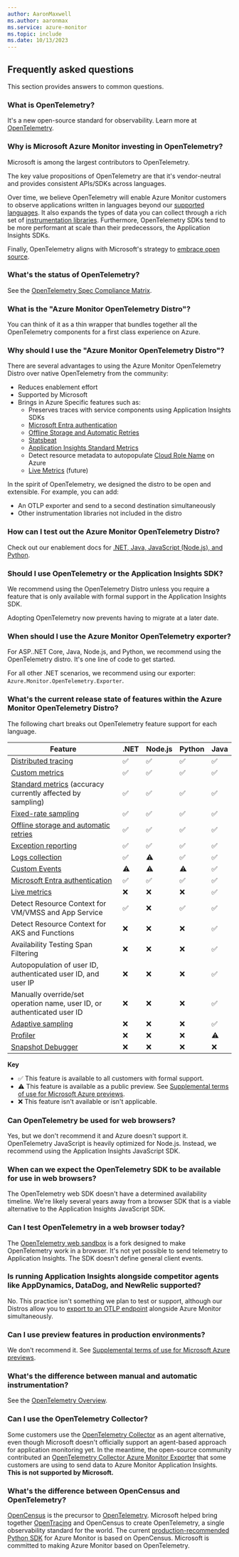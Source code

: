```yaml
---
author: AaronMaxwell
ms.author: aaronmax
ms.service: azure-monitor
ms.topic: include
ms.date: 10/13/2023
---
```


## Frequently asked questions

This section provides answers to common questions.

### What is OpenTelemetry?

It's a new open-source standard for observability. Learn more at [OpenTelemetry](https://opentelemetry.io/).

### Why is Microsoft Azure Monitor investing in OpenTelemetry?

Microsoft is among the largest contributors to OpenTelemetry.
          
The key value propositions of OpenTelemetry are that it's vendor-neutral and provides consistent APIs/SDKs across languages.
          
Over time, we believe OpenTelemetry will enable Azure Monitor customers to observe applications written in languages beyond our [supported languages](../app/app-insights-overview.md#supported-languages). It also expands the types of data you can collect through a rich set of [instrumentation libraries](https://opentelemetry.io/docs/concepts/components/#instrumentation-libraries). Furthermore, OpenTelemetry SDKs tend to be more performant at scale than their predecessors, the Application Insights SDKs.

Finally, OpenTelemetry aligns with Microsoft's strategy to [embrace open source](https://opensource.microsoft.com/).

### What's the status of OpenTelemetry?

See the [OpenTelemetry Spec Compliance Matrix](https://github.com/open-telemetry/opentelemetry-specification/blob/main/spec-compliance-matrix.md).

### What is the "Azure Monitor OpenTelemetry Distro"?

You can think of it as a thin wrapper that bundles together all the OpenTelemetry components for a first class experience on Azure.

### Why should I use the "Azure Monitor OpenTelemetry Distro"?

There are several advantages to using the Azure Monitor OpenTelemetry Distro over native OpenTelemetry from the community:
- Reduces enablement effort
- Supported by Microsoft
- Brings in Azure Specific features such as:
   - Preserves traces with service components using Application Insights SDKs
   - [Microsoft Entra authentication](../app/azure-ad-authentication.md)
   - [Offline Storage and Automatic Retries](../app/opentelemetry-configuration.md#offline-storage-and-automatic-retries)
   - [Statsbeat](../app/statsbeat.md)
   - [Application Insights Standard Metrics](../app/standard-metrics.md)
   - Detect resource metadata to autopopulate [Cloud Role Name](../app/app-map.md#understand-the-cloud-role-name-within-the-context-of-an-application-map) on Azure
   - [Live Metrics](../app/live-stream.md) (future)
          
In the spirit of OpenTelemetry, we designed the distro to be open and extensible. For example, you can add:
- An OTLP exporter and send to a second destination simultaneously
- Other instrumentation libraries not included in the distro

### How can I test out the Azure Monitor OpenTelemetry Distro?

Check out our enablement docs for [.NET, Java, JavaScript (Node.js), and Python](../app/opentelemetry-enable.md).

### Should I use OpenTelemetry or the Application Insights SDK?

We recommend using the OpenTelemetry Distro unless you require a feature that is only available with formal support in the Application Insights SDK.

Adopting OpenTelemetry now prevents having to migrate at a later date.

### When should I use the Azure Monitor OpenTelemetry exporter?

For ASP..NET Core, Java, Node.js, and Python, we recommend using the OpenTelemetry distro. It's one line of code to get started.

For all other .NET scenarios, we recommend using our exporter: `Azure.Monitor.OpenTelemetry.Exporter`.

### What's the current release state of features within the Azure Monitor OpenTelemetry Distro?

The following chart breaks out OpenTelemetry feature support for each language.

|Feature                                                                                                                | .NET               | Node.js            | Python             | Java               |
|-----------------------------------------------------------------------------------------------------------------------|--------------------|--------------------|--------------------|--------------------|
| [Distributed tracing](../app/distributed-tracing-telemetry-correlation.md)                                            | :white_check_mark: | :white_check_mark: | :white_check_mark: | :white_check_mark: |
| [Custom metrics](../app/opentelemetry-add-modify.md#add-custom-metrics)                                               | :white_check_mark: | :white_check_mark: | :white_check_mark: | :white_check_mark: |
| [Standard metrics](../app/standard-metrics.md) (accuracy currently affected by sampling)                              | :white_check_mark: | :white_check_mark: | :white_check_mark: | :white_check_mark: |
| [Fixed-rate sampling](../app/sampling.md)                                                                             | :white_check_mark: | :white_check_mark: | :white_check_mark: | :white_check_mark: |
| [Offline storage and automatic retries](../app/opentelemetry-configuration.md#offline-storage-and-automatic-retries)  | :white_check_mark: | :white_check_mark: | :white_check_mark: | :white_check_mark: |
| [Exception reporting](../app/asp-net-exceptions.md)                                                                   | :white_check_mark: | :white_check_mark: | :white_check_mark: | :white_check_mark: |
| [Logs collection](../app/asp-net-trace-logs.md)                                                                       | :white_check_mark: | :warning:          | :white_check_mark: | :white_check_mark: |
| [Custom Events](../app/usage-overview.md#custom-business-events)                                                      | :warning:          | :warning:          | :warning:          | :white_check_mark: |
| [Microsoft Entra authentication](../app/azure-ad-authentication.md)                                                   | :white_check_mark: | :white_check_mark: | :white_check_mark: | :white_check_mark: |
| [Live metrics](../app/live-stream.md)                                                                                 | :x:                | :x:                | :x:                | :white_check_mark: |
| Detect Resource Context for VM/VMSS and App Service                                                                   | :white_check_mark: | :x:                | :white_check_mark: | :white_check_mark: |
| Detect Resource Context for AKS and Functions                                                                         | :x:                | :x:                | :x:                | :white_check_mark: |           
| Availability Testing Span Filtering                                                                                   | :x:                | :x:                | :x:                | :white_check_mark: |
| Autopopulation of user ID, authenticated user ID, and user IP                                                         | :x:                | :x:                | :x:                | :white_check_mark: |
| Manually override/set operation name, user ID, or authenticated user ID                                               | :x:                | :x:                | :x:                | :white_check_mark: |
| [Adaptive sampling](../app/sampling.md#adaptive-sampling)                                                             | :x:                | :x:                | :x:                | :white_check_mark: |
| [Profiler](../profiler/profiler-overview.md)                                                                          | :x:                | :x:                | :x:                | :warning:          |
| [Snapshot Debugger](../snapshot-debugger/snapshot-debugger.md)                                                        | :x:                | :x:                | :x:                | :x:                |

**Key**
- :white_check_mark: This feature is available to all customers with formal support.
- :warning: This feature is available as a public preview. See [Supplemental terms of use for Microsoft Azure previews](https://azure.microsoft.com/support/legal/preview-supplemental-terms/).
- :x: This feature isn't available or isn't applicable.

### Can OpenTelemetry be used for web browsers?

Yes, but we don't recommend it and Azure doesn't support it. OpenTelemetry JavaScript is heavily optimized for Node.js. Instead, we recommend using the Application Insights JavaScript SDK.

### When can we expect the OpenTelemetry SDK to be available for use in web browsers?

The OpenTelemetry web SDK doesn't have a determined availability timeline. We're likely several years away from a browser SDK that is a viable alternative to the Application Insights JavaScript SDK.

### Can I test OpenTelemetry in a web browser today?

The [OpenTelemetry web sandbox](https://github.com/open-telemetry/opentelemetry-sandbox-web-js) is a fork designed to make OpenTelemetry work in a browser. It's not yet possible to send telemetry to Application Insights. The SDK doesn't define general client events.

### Is running Application Insights alongside competitor agents like AppDynamics, DataDog, and NewRelic supported?

No. This practice isn't something we plan to test or support, although our Distros allow you to [export to an OTLP endpoint](../app/opentelemetry-configuration.md#enable-the-otlp-exporter) alongside Azure Monitor simultaneously.

### Can I use preview features in production environments?

We don't recommend it. See [Supplemental terms of use for Microsoft Azure previews](https://azure.microsoft.com/support/legal/preview-supplemental-terms/).

### What's the difference between manual and automatic instrumentation?

See the [OpenTelemetry Overview](../app/opentelemetry-overview.md#instrumentation-options).

### Can I use the OpenTelemetry Collector?

Some customers use the [OpenTelemetry Collector](https://github.com/open-telemetry/opentelemetry-collector/blob/main/docs/design.md) as an agent alternative, even though Microsoft doesn't officially support an agent-based approach for application monitoring yet. In the meantime, the open-source community contributed an [OpenTelemetry Collector Azure Monitor Exporter](https://github.com/open-telemetry/opentelemetry-collector-contrib/tree/main/exporter/azuremonitorexporter) that some customers are using to send data to Azure Monitor Application Insights. **This is not supported by Microsoft.**

### What's the difference between OpenCensus and OpenTelemetry?

[OpenCensus](https://opencensus.io/) is the precursor to [OpenTelemetry](https://opentelemetry.io/). Microsoft helped bring together [OpenTracing](https://opentracing.io/) and OpenCensus to create OpenTelemetry, a single observability standard for the world. The current [production-recommended Python SDK](/previous-versions/azure/azure-monitor/app/opencensus-python) for Azure Monitor is based on OpenCensus. Microsoft is committed to making Azure Monitor based on OpenTelemetry.
